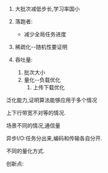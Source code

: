 1. 大批次减低步长,学习率国小

2. 落跑者:
   + 减少全局任务进度
3. 稀疏化--随机性要证明
4. 吞吐量:
   1. 批次大小
   2. 量化--负载优化
      1. 上传下载优化

泛化能力,证明算法能够应用于多个情况

上下行带宽不对等的情况.

场景不同的情况,通信量

异步I/O:任务分出来,编码和传输各自分开.

不同的量化方式.

创新点:

 